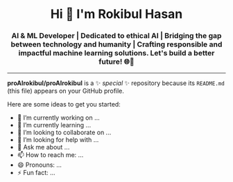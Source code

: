 
<h1 align="center"> Hi 👋 I'm Rokibul Hasan </h1>
<h3 align="center">AI & ML Developer | Dedicated to ethical AI | Bridging the gap between technology and humanity | Crafting responsible and impactful machine learning solutions. Let's build a better future! 🌐🤝</h3>
<hr>

**proAIrokibul/proAIrokibul** is a ✨ _special_ ✨ repository because its `README.md` (this file) appears on your GitHub profile.

Here are some ideas to get you started:

- 🔭 I’m currently working on ...
- 🌱 I’m currently learning ...
- 👯 I’m looking to collaborate on ...
- 🤔 I’m looking for help with ...
- 💬 Ask me about ...
- 📫 How to reach me: ...
- 😄 Pronouns: ...
- ⚡ Fun fact: ...

